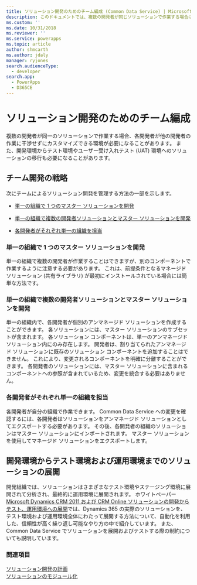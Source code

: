 ```yaml
---
title: ソリューション開発のためのチーム編成 (Common Data Service) | Microsoft Docs
description: このドキュメントでは、複数の開発者が同じソリューションで作業する場合に使用するいくつかの戦略をリストします。
ms.custom: ''
ms.date: 10/31/2018
ms.reviewer: ''
ms.service: powerapps
ms.topic: article
author: shmcarth
ms.author: jdaly
manager: ryjones
search.audienceType:
  - developer
search.app:
  - PowerApps
  - D365CE
---
```

# <a name="organize-your-team-to-develop-solutions"></a>ソリューション開発のためのチーム編成

複数の開発者が同一のソリューションで作業する場合、各開発者が他の開発者の作業に干渉せずにカスタマイズできる環境が必要になることがあります。 また、開発環境からテスト環境やユーザー受け入れテスト (UAT) 環境へのソリューションの移行も必要になることがあります。  
  
<a name="BKMK_StrategiesForTeamDev"></a>   
## <a name="strategies-for-team-development"></a>チーム開発の戦略  
 次にチームによるソリューション開発を管理する方法の一部を示します。  
  
-   [単一の組織で 1 つのマスター ソリューションを開発](organize-team-develop-solutions.md#BKMK_SingleOrgMasterSolution)  
  
-   [単一の組織で複数の開発者ソリューションとマスター ソリューションを開発](organize-team-develop-solutions.md#BKMK_SingleOrgMultipleDeveloper)  
  
-   [各開発者がそれぞれ単一の組織を担当](organize-team-develop-solutions.md#BKMK_OneOrgPerDev)  
  
<a name="BKMK_SingleOrgMasterSolution"></a>   
### <a name="single-organization-one-master-solution"></a>単一の組織で 1 つのマスター ソリューションを開発  
 単一の組織で複数の開発者が作業することはできますが、別のコンポーネントで作業するように注意する必要があります。 これは、前提条件となるマネージド ソリューション (共有ライブラリ) が最初にインストールされている場合には簡単な方法です。  
  
<a name="BKMK_SingleOrgMultipleDeveloper"></a>   
### <a name="single-organization-multiple-developer-solutions--master-solution"></a>単一の組織で複数の開発者ソリューションとマスター ソリューションを開発  
 単一の組織内で、各開発者が個別のアンマネージド ソリューションを作成することができます。 各ソリューションには、マスター ソリューションのサブセットが含まれます。 各ソリューション コンポーネントは、単一のアンマネージド ソリューション内にのみ存在します。 開発者は、割り当てられたアンマネージド ソリューションに既存のソリューション コンポーネントを追加することはできません。 これにより、変更されるコンポーネントを明確に分離することができます。 各開発者のソリューションには、マスター ソリューションに含まれるコンポーネントへの参照が含まれているため、変更を統合する必要はありません。  
  
<a name="BKMK_OneOrgPerDev"></a>   
### <a name="one-organization-per-developer"></a>各開発者がそれぞれ単一の組織を担当  

 各開発者が自分の組織で作業できます。 Common Data Service への変更を確認するには、各開発者はソリューションをアンマネージド ソリューションとしてエクスポートする必要があります。 その後、各開発者の組織のソリューションはマスター ソリューションにインポートされます。 マスター ソリューションを使用してマネージド ソリューションをエクスポートします。  
  
<a name="BKMK_DeployingSolutionsFromDevThroughToProduction"></a>   
## <a name="deploy-solutions-from-development-through-test-and-production-environments"></a>開発環境からテスト環境および運用環境までのソリューションの展開  
 開発組織では、ソリューションはさまざまなテスト環境やステージング環境に展開されて分析され、最終的に運用環境に展開されます。 ホワイトペーパー [Microsoft Dynamics CRM 2011 および CRM Online ソリューションの開発からテスト、運用環境への展開](http://go.microsoft.com/fwlink/p/?LinkId=232288)では、Dynamics 365 の実際のソリューションを、テスト環境および運用環境全体にわたって展開する方法について、自動化を利用した、信頼性が高く繰り返し可能なやり方の中で紹介しています。 また、Common Data Service でソリューションを展開およびテストする際の制約についても説明しています。  
  
### <a name="see-also"></a>関連項目  
 [ソリューション開発の計画](/dynamics365/customer-engagement/developer/plan-solution-development)   
 [ソリューションのモジュール化](organize-solutions.md)   
 